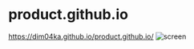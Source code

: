 # product.github.io
https://dim04ka.github.io/product.github.io/
<img src="https://i.ibb.co/Jc1vLZY/screen.png" alt="screen" border="0">
